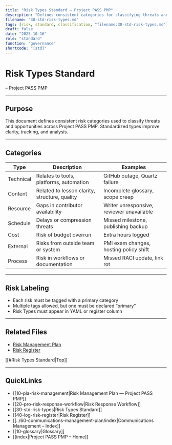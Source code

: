 ```yaml
---
title: "Risk Types Standard — Project PASS PMP"
description: "Defines consistent categories for classifying threats and opportunities across the project to improve clarity, tracking, and analysis."
filename: "30-std-risk-types.md"
tags: [risk, standard, classification, "filename:30-std-risk-types.md"]
draft: false
date: "2025-10-16"
role: "standard"
function: "governance"
shortcode: "[std]"
---
```


# Risk Types Standard
– Project PASS PMP  

---

## Purpose

This document defines consistent risk categories used to classify threats and opportunities across Project PASS PMP. Standardized types improve clarity, tracking, and analysis.

---

## Categories

| Type | Description | Examples |
|------|-------------|----------|
| Technical | Relates to tools, platforms, automation | GitHub outage, Quartz failure |
| Content | Related to lesson clarity, structure, quality | Incomplete glossary, scope creep |
| Resource | Gaps in contributor availability | Writer unresponsive, reviewer unavailable |
| Schedule | Delays or compression threats | Missed milestone, publishing backup |
| Cost | Risk of budget overrun | Extra hours logged |
| External | Risks from outside team or system | PMI exam changes, hosting policy shift |
| Process | Risk in workflows or documentation | Missed RACI update, link rot |

---

## Risk Labeling

- Each risk must be tagged with a primary category  
- Multiple tags allowed, but one must be declared “primary”  
- Risk Types must appear in YAML or register column

---

## Related Files

- [Risk Management Plan](pla-risk-management.md)  
- [Risk Register](log-risk-register.md)

[[#Risk Types Standard|Top]]

---

## QuickLinks
- [[10-pla-risk-management|Risk Management Plan — Project PASS PMP]]
- [[20-pro-risk-response-workflow|Risk Response Workflow]]
- [[30-std-risk-types|Risk Types Standard]]
- [[40-log-risk-register|Risk Register]]
- [[../60-communications-management-plan/index|Communications Management – Index]]
- [[10-glossary|Glossary]]
- [[index|Project PASS PMP – Home]]
